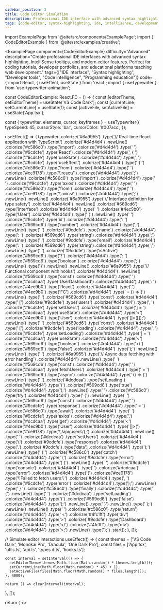 ```yaml
---
sidebar_position: 2
title: Code Editor Simulation
description: Professional IDE interface with advanced syntax highlighting, IntelliSense, and modern editor features
tags: [code-editor, syntax-highlighting, ide, intellisense, development]
---
```


import ExamplePage from '@site/src/components/ExamplePage';
import { CodeEditorExample } from '@site/src/examples/creative';

<ExamplePage
component={CodeEditorExample}
difficulty="Advanced"
description="Create professional IDE interfaces with advanced syntax highlighting, IntelliSense tooltips, and modern editor features. Perfect for coding tutorials, developer portfolios, and educational platforms teaching web development."
tags={["IDE interface", "Syntax highlighting", "Developer tools", "Code intelligence", "Programming education"]}
code={`import React, { useEffect, useState } from 'react';
import { useTypewriter } from 'use-typewriter-animation';

const CodeEditorExample: React.FC = () => {
  const [editorTheme, setEditorTheme] = useState('VS Code Dark');
  const [currentLine, setCurrentLine] = useState(1);
  const [activeFile, setActiveFile] = useState('App.tsx');
  
  const { typewriter, elements, cursor, keyframes } = useTypewriter({
    typeSpeed: 45,
    cursorStyle: 'bar',
    cursorColor: '#007acc',
  });

  useEffect(() => {
    typewriter
      .colorize('#6a9955')
      .type('// Real-time React application with TypeScript')
      .colorize('#d4d4d4')
      .newLine()
      .colorize('#c586c0')
      .type('import')
      .colorize('#d4d4d4')
      .type(' ')
      .colorize('#9cdcfe')
      .type('React')
      .colorize('#d4d4d4')
      .type(', { ')
      .colorize('#9cdcfe')
      .type('useState')
      .colorize('#d4d4d4')
      .type(', ')
      .colorize('#9cdcfe')
      .type('useEffect')
      .colorize('#d4d4d4')
      .type(' } ')
      .colorize('#c586c0')
      .type('from')
      .colorize('#d4d4d4')
      .type(' ')
      .colorize('#ce9178')
      .type('\\'react\\'')
      .colorize('#d4d4d4')
      .type(';')
      .newLine()
      .colorize('#c586c0')
      .type('import')
      .colorize('#d4d4d4')
      .type(' ')
      .colorize('#9cdcfe')
      .type('axios')
      .colorize('#d4d4d4')
      .type(' ')
      .colorize('#c586c0')
      .type('from')
      .colorize('#d4d4d4')
      .type(' ')
      .colorize('#ce9178')
      .type('\\'axios\\'')
      .colorize('#d4d4d4')
      .type(';')
      .newLine()
      .newLine()
      .colorize('#6a9955')
      .type('// Interface definition for type safety')
      .colorize('#d4d4d4')
      .newLine()
      .colorize('#569cd6')
      .type('interface')
      .colorize('#d4d4d4')
      .type(' ')
      .colorize('#4ec9b0')
      .type('User')
      .colorize('#d4d4d4')
      .type(' {')
      .newLine()
      .type('  ')
      .colorize('#9cdcfe')
      .type('id')
      .colorize('#d4d4d4')
      .type(': ')
      .colorize('#569cd6')
      .type('number')
      .colorize('#d4d4d4')
      .type(';')
      .newLine()
      .type('  ')
      .colorize('#9cdcfe')
      .type('name')
      .colorize('#d4d4d4')
      .type(': ')
      .colorize('#569cd6')
      .type('string')
      .colorize('#d4d4d4')
      .type(';')
      .newLine()
      .type('  ')
      .colorize('#9cdcfe')
      .type('email')
      .colorize('#d4d4d4')
      .type(': ')
      .colorize('#569cd6')
      .type('string')
      .colorize('#d4d4d4')
      .type(';')
      .newLine()
      .type('  ')
      .colorize('#9cdcfe')
      .type('isActive')
      .colorize('#569cd6')
      .type('?')
      .colorize('#d4d4d4')
      .type(': ')
      .colorize('#569cd6')
      .type('boolean')
      .colorize('#d4d4d4')
      .type(';')
      .newLine()
      .type('}')
      .newLine()
      .newLine()
      .colorize('#6a9955')
      .type('// Functional component with hooks')
      .colorize('#d4d4d4')
      .newLine()
      .colorize('#569cd6')
      .type('const')
      .colorize('#d4d4d4')
      .type(' ')
      .colorize('#dcdcaa')
      .type('UserDashboard')
      .colorize('#d4d4d4')
      .type(': ')
      .colorize('#4ec9b0')
      .type('React')
      .colorize('#d4d4d4')
      .type('.')
      .colorize('#4ec9b0')
      .type('FC')
      .colorize('#d4d4d4')
      .type(' = () => {')
      .newLine()
      .type('  ')
      .colorize('#569cd6')
      .type('const')
      .colorize('#d4d4d4')
      .type(' [')
      .colorize('#9cdcfe')
      .type('users')
      .colorize('#d4d4d4')
      .type(', ')
      .colorize('#9cdcfe')
      .type('setUsers')
      .colorize('#d4d4d4')
      .type('] = ')
      .colorize('#dcdcaa')
      .type('useState')
      .colorize('#d4d4d4')
      .type('<')
      .colorize('#4ec9b0')
      .type('User')
      .colorize('#d4d4d4')
      .type('[]>([]);')
      .newLine()
      .type('  ')
      .colorize('#569cd6')
      .type('const')
      .colorize('#d4d4d4')
      .type(' [')
      .colorize('#9cdcfe')
      .type('loading')
      .colorize('#d4d4d4')
      .type(', ')
      .colorize('#9cdcfe')
      .type('setLoading')
      .colorize('#d4d4d4')
      .type('] = ')
      .colorize('#dcdcaa')
      .type('useState')
      .colorize('#d4d4d4')
      .type('<')
      .colorize('#569cd6')
      .type('boolean')
      .colorize('#d4d4d4')
      .type('>(')
      .colorize('#569cd6')
      .type('false')
      .colorize('#d4d4d4')
      .type(');')
      .newLine()
      .newLine()
      .type('  ')
      .colorize('#6a9955')
      .type('// Async data fetching with error handling')
      .colorize('#d4d4d4')
      .newLine()
      .type('  ')
      .colorize('#569cd6')
      .type('const')
      .colorize('#d4d4d4')
      .type(' ')
      .colorize('#dcdcaa')
      .type('fetchUsers')
      .colorize('#d4d4d4')
      .type(' = ')
      .colorize('#569cd6')
      .type('async')
      .colorize('#d4d4d4')
      .type(' () => {')
      .newLine()
      .type('    ')
      .colorize('#dcdcaa')
      .type('setLoading')
      .colorize('#d4d4d4')
      .type('(')
      .colorize('#569cd6')
      .type('true')
      .colorize('#d4d4d4')
      .type(');')
      .newLine()
      .type('    ')
      .colorize('#c586c0')
      .type('try')
      .colorize('#d4d4d4')
      .type(' {')
      .newLine()
      .type('      ')
      .colorize('#569cd6')
      .type('const')
      .colorize('#d4d4d4')
      .type(' ')
      .colorize('#9cdcfe')
      .type('response')
      .colorize('#d4d4d4')
      .type(' = ')
      .colorize('#c586c0')
      .type('await')
      .colorize('#d4d4d4')
      .type(' ')
      .colorize('#9cdcfe')
      .type('axios')
      .colorize('#d4d4d4')
      .type('.')
      .colorize('#dcdcaa')
      .type('get')
      .colorize('#d4d4d4')
      .type('<')
      .colorize('#4ec9b0')
      .type('User')
      .colorize('#d4d4d4')
      .type('[]>(')
      .colorize('#ce9178')
      .type('\\'/api/users\\');')
      .colorize('#d4d4d4')
      .newLine()
      .type('      ')
      .colorize('#dcdcaa')
      .type('setUsers')
      .colorize('#d4d4d4')
      .type('(')
      .colorize('#9cdcfe')
      .type('response')
      .colorize('#d4d4d4')
      .type('.')
      .colorize('#9cdcfe')
      .type('data')
      .colorize('#d4d4d4')
      .type(');')
      .newLine()
      .type('    } ')
      .colorize('#c586c0')
      .type('catch')
      .colorize('#d4d4d4')
      .type(' (')
      .colorize('#9cdcfe')
      .type('error')
      .colorize('#d4d4d4')
      .type(') {')
      .newLine()
      .type('      ')
      .colorize('#9cdcfe')
      .type('console')
      .colorize('#d4d4d4')
      .type('.')
      .colorize('#dcdcaa')
      .type('error')
      .colorize('#d4d4d4')
      .type('(')
      .colorize('#ce9178')
      .type('\\'Failed to fetch users:\\'')
      .colorize('#d4d4d4')
      .type(', ')
      .colorize('#9cdcfe')
      .type('error')
      .colorize('#d4d4d4')
      .type(');')
      .newLine()
      .type('    } ')
      .colorize('#c586c0')
      .type('finally')
      .colorize('#d4d4d4')
      .type(' {')
      .newLine()
      .type('      ')
      .colorize('#dcdcaa')
      .type('setLoading')
      .colorize('#d4d4d4')
      .type('(')
      .colorize('#569cd6')
      .type('false')
      .colorize('#d4d4d4')
      .type(');')
      .newLine()
      .type('    }')
      .newLine()
      .type('  };')
      .newLine()
      .newLine()
      .type('  ')
      .colorize('#c586c0')
      .type('return')
      .colorize('#d4d4d4')
      .type(' <')
      .colorize('#4fc1ff')
      .type('div')
      .colorize('#d4d4d4')
      .type('>')
      .colorize('#9cdcfe')
      .type('Dashboard')
      .colorize('#d4d4d4')
      .type('</')
      .colorize('#4fc1ff')
      .type('div')
      .colorize('#d4d4d4')
      .type('>;')
      .newLine()
      .type('};')
      .start();
  }, []);

  // Simulate editor interactions
  useEffect(() => {
    const themes = ['VS Code Dark', 'Monokai Pro', 'Dracula', 'One Dark Pro'];
    const files = ['App.tsx', 'utils.ts', 'api.ts', 'types.d.ts', 'hooks.ts'];
    
    const interval = setInterval(() => {
      setEditorTheme(themes[Math.floor(Math.random() * themes.length)]);
      setCurrentLine(Math.floor(Math.random() * 45) + 1);
      setActiveFile(files[Math.floor(Math.random() * files.length)]);
    }, 4000);

    return () => clearInterval(interval);
  }, []);

  return (
    <>
      <style>
        {keyframes}
        {\`
          @keyframes editor-glow {
            0%, 100% { box-shadow: 0 0 30px rgba(0, 122, 204, 0.2); }
            50% { box-shadow: 0 0 50px rgba(0, 122, 204, 0.4); }
          }
          
          @keyframes intellisense-popup {
            from { opacity: 0; transform: translateY(-10px); }
            to { opacity: 1; transform: translateY(0); }
          }
          
          @keyframes line-highlight {
            0%, 100% { background-color: transparent; }
            50% { background-color: rgba(0, 122, 204, 0.1); }
          }
          
          .editor-container {
            animation: editor-glow 5s ease-in-out infinite;
          }
          
          .current-line {
            animation: line-highlight 3s ease-in-out infinite;
          }
          
          .intellisense-tooltip {
            animation: intellisense-popup 0.3s ease-out;
          }
        \`}
      </style>
      <div
        className="editor-container"
        style={{
          backgroundColor: '#1e1e1e',
          color: '#d4d4d4',
          fontFamily: '"Cascadia Code", "JetBrains Mono", "Fira Code", monospace',
          fontSize: '0.85rem',
          lineHeight: '1.5',
          borderRadius: '8px',
          minHeight: '400px',
          maxHeight: '500px',
          overflowY: 'auto',
          border: '1px solid #3e3e42',
          position: 'relative',
          background: 'linear-gradient(135deg, #1e1e1e 0%, #252526 100%)',
        }}
      >
        {/* Editor Tab Bar */}
        <div
          style={{
            display: 'flex',
            backgroundColor: '#2d2d30',
            borderBottom: '1px solid #3e3e42',
            padding: '0',
            position: 'sticky',
            top: 0,
            zIndex: 2,
          }}
        >
          <div
            style={{
              padding: '8px 16px',
              backgroundColor: activeFile === 'App.tsx' ? '#1e1e1e' : '#2d2d30',
              color: activeFile === 'App.tsx' ? '#ffffff' : '#cccccc',
              borderRight: '1px solid #3e3e42',
              fontSize: '0.8rem',
              display: 'flex',
              alignItems: 'center',
              gap: '6px',
            }}
          >
            📄 {activeFile}
            {activeFile === 'App.tsx' && <span style={{ color: '#f48771' }}>●</span>}
          </div>
          <div
            style={{
              padding: '8px 16px',
              color: '#cccccc',
              borderRight: '1px solid #3e3e42',
              fontSize: '0.8rem',
              display: 'flex',
              alignItems: 'center',
              gap: '6px',
            }}
          >
            📊 utils.ts
          </div>
          <div style={{ flex: 1 }} />
          <div
            style={{
              padding: '8px 16px',
              fontSize: '0.75rem',
              color: '#858585',
              display: 'flex',
              alignItems: 'center',
              gap: '12px',
            }}
          >
            <span>{editorTheme}</span>
            <span>Line {currentLine}</span>
            <span>TypeScript React</span>
          </div>
        </div>

        {/* Editor Content */}
        <div
          style={{
            padding: '16px 0',
            position: 'relative',
          }}
        >
          {/* Line Numbers */}
          <div
            style={{
              position: 'absolute',
              left: '0',
              top: '16px',
              bottom: '16px',
              width: '50px',
              backgroundColor: '#1e1e1e',
              borderRight: '1px solid #3e3e42',
              color: '#858585',
              fontSize: '0.8rem',
              paddingTop: '2px',
              textAlign: 'right',
              paddingRight: '12px',
              lineHeight: '1.5',
            }}
          >
            {Array.from({ length: 50 }, (_, i) => (
              <div
                key={i + 1}
                className={currentLine === i + 1 ? 'current-line' : ''}
                style={{
                  height: '1.5em',
                  display: 'flex',
                  alignItems: 'center',
                  justifyContent: 'flex-end',
                  color: currentLine === i + 1 ? '#ffffff' : '#858585',
                }}
              >
                {i + 1}
              </div>
            ))}
          </div>

          {/* Code Content */}
          <div
            style={{
              marginLeft: '60px',
              paddingRight: '16px',
              whiteSpace: 'pre-wrap',
              wordBreak: 'break-word',
            }}
          >
            {elements}
            {cursor}
          </div>
        </div>

        {/* Status Bar */}
        <div
          style={{
            position: 'sticky',
            bottom: 0,
            backgroundColor: '#007acc',
            color: '#ffffff',
            padding: '6px 16px',
            fontSize: '0.75rem',
            display: 'flex',
            justifyContent: 'space-between',
            alignItems: 'center',
          }}
        >
          <div style={{ display: 'flex', gap: '16px' }}>
            <span>⚙️ Git: main</span>
            <span>⚠️ 0 Problems</span>
            <span>📊 Live TypeScript</span>
          </div>
          <div style={{ display: 'flex', gap: '12px' }}>
            <span>UTF-8</span>
            <span>LF</span>
            <span>Spaces: 2</span>
          </div>
        </div>

        {/* IntelliSense Tooltip */}
        <div
          className="intellisense-tooltip"
          style={{
            position: 'absolute',
            top: '120px',
            left: '180px',
            backgroundColor: '#252526',
            border: '1px solid #3e3e42',
            borderRadius: '4px',
            padding: '8px 12px',
            fontSize: '0.8rem',
            color: '#cccccc',
            boxShadow: '0 4px 12px rgba(0, 0, 0, 0.3)',
            zIndex: 3,
          }}
        >
          💡 <strong>useState</strong>
          <div style={{ fontSize: '0.75rem', color: '#858585', marginTop: '4px' }}>
            Returns a stateful value and a function to update it
          </div>
        </div>
      </div>
    </>
  );
};

export default CodeEditorExample;`}
instructions={[
"Apply precise colorize() calls to match VS Code syntax highlighting for different token types",
"Create realistic IDE layout with tab management, line numbers, and status information",
"Include IntelliSense tooltips and interactive editor features for authenticity",
"Use monospace fonts and proper spacing to replicate professional code editor appearance",
"Implement dynamic line highlighting and file switching to simulate real editor behavior"
]}
/>

## Use Cases

- **Coding Tutorials**: Interactive programming education and step-by-step code demonstrations
- **Developer Portfolios**: Showcase coding skills with realistic editor interfaces and syntax highlighting
- **Product Demos**: Demonstrate IDE features and developer tool capabilities for technical audiences
- **Educational Platforms**: Teach modern web development with visual examples and professional presentation
- **Documentation**: Interactive code examples with professional IDE-style presentation and formatting